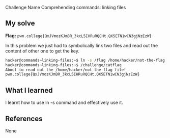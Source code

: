  Challenge Name
Comprehending commands: linking files

## My solve
**Flag:** `pwn.college{QxJVmozKJmBR_3kcL5IHRuRQCHt.QX5ETN1wCN3gjNzEzW}`

In this problem we just had to symbolically link two files and read out the content of other one to get the key.
```bash
hacker@commands~linking-files:~$ ln -s /flag /home/hacker/not-the-flag
hacker@commands~linking-files:~$ /challenge/catflag
About to read out the /home/hacker/not-the-flag file!
pwn.college{QxJVmozKJmBR_3kcL5IHRuRQCHt.QX5ETN1wCN3gjNzEzW}
```

## What I learned
I learnt how to use ln -s command and effectively use it.

## References 
None